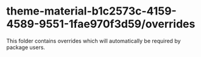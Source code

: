 # theme-material-b1c2573c-4159-4589-9551-1fae970f3d59/overrides

This folder contains overrides which will automatically be required by package users.
